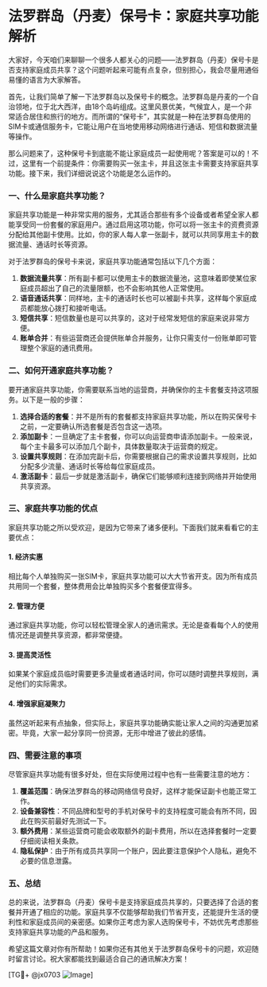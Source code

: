 # 法罗群岛（丹麦）保号卡：家庭共享功能解析

大家好，今天咱们来聊聊一个很多人都关心的问题——法罗群岛（丹麦）保号卡是否支持家庭成员共享？这个问题听起来可能有点复杂，但别担心，我会尽量用通俗易懂的语言为大家解答。

首先，让我们简单了解一下法罗群岛以及保号卡的概念。法罗群岛是丹麦的一个自治领地，位于北大西洋，由18个岛屿组成。这里风景优美，气候宜人，是一个非常适合居住和旅行的地方。而所谓的“保号卡”，其实就是一种在法罗群岛使用的SIM卡或通信服务卡，它能让用户在当地使用移动网络进行通话、短信和数据流量等操作。

那么问题来了，这种保号卡到底能不能让家庭成员一起使用呢？答案是可以的！不过，这里有一个前提条件：你需要购买一张主卡，并且这张主卡需要支持家庭共享功能。接下来，我们详细说说这个功能是怎么运作的。

### 一、什么是家庭共享功能？

家庭共享功能是一种非常实用的服务，尤其适合那些有多个设备或者希望全家人都能享受同一份套餐的家庭用户。通过启用这项功能，你可以将一张主卡的资费资源分配给其他副卡使用。比如，你的家人每人拿一张副卡，就可以共同享用主卡的数据流量、通话时长等资源。

对于法罗群岛的保号卡来说，家庭共享功能通常包括以下几个方面：

1. **数据流量共享**：所有副卡都可以使用主卡的数据流量池，这意味着即使某位家庭成员超出了自己的流量限额，也不会影响其他人正常使用。
2. **语音通话共享**：同样地，主卡的通话时长也可以被副卡共享，这样每个家庭成员都能放心拨打和接听电话。
3. **短信共享**：短信数量也是可以共享的，这对于经常发短信的家庭来说非常方便。
4. **账单合并**：有些运营商还会提供账单合并服务，让你只需支付一份账单即可管理整个家庭的通讯费用。

### 二、如何开通家庭共享功能？

要开通家庭共享功能，你需要联系当地的运营商，并确保你的主卡套餐支持这项服务。以下是一般的步骤：

1. **选择合适的套餐**：并不是所有的套餐都支持家庭共享功能，所以在购买保号卡之前，一定要确认所选套餐是否包含这一选项。
2. **添加副卡**：一旦确定了主卡套餐，你可以向运营商申请添加副卡。一般来说，每个主卡最多可以添加几个副卡，具体数量取决于运营商的规定。
3. **设置共享规则**：在添加完副卡后，你需要根据自己的需求设置共享规则，比如分配多少流量、通话时长等给每位家庭成员。
4. **激活副卡**：最后一步就是激活副卡，确保它们能够顺利连接到网络并开始使用共享资源。

### 三、家庭共享功能的优点

家庭共享功能之所以受欢迎，是因为它带来了诸多便利。下面我们就来看看它的主要优点：

#### 1. 经济实惠
相比每个人单独购买一张SIM卡，家庭共享功能可以大大节省开支。因为所有成员共用同一个套餐，整体费用会比单独购买多个套餐便宜得多。

#### 2. 管理方便
通过家庭共享功能，你可以轻松管理全家人的通讯需求。无论是查看每个人的使用情况还是调整共享资源，都非常便捷。

#### 3. 提高灵活性
如果某个家庭成员临时需要更多流量或者通话时间，你可以随时调整共享规则，满足他们的实际需求。

#### 4. 增强家庭凝聚力
虽然这听起来有点抽象，但实际上，家庭共享功能确实能让家人之间的沟通更加紧密。毕竟，大家一起分享同一份资源，无形中增进了彼此的感情。

### 四、需要注意的事项

尽管家庭共享功能有很多好处，但在实际使用过程中也有一些需要注意的地方：

1. **覆盖范围**：确保法罗群岛的移动网络信号良好，这样才能保证副卡也能正常工作。
2. **设备兼容性**：不同品牌和型号的手机对保号卡的支持程度可能会有所不同，因此在购买前最好先测试一下。
3. **额外费用**：某些运营商可能会收取额外的副卡费用，所以在选择套餐时一定要仔细阅读相关条款。
4. **隐私保护**：由于所有成员共享同一个账户，因此要注意保护个人隐私，避免不必要的信息泄露。

### 五、总结

总的来说，法罗群岛（丹麦）保号卡是支持家庭成员共享的，只要选择了合适的套餐并开通了相应的功能。家庭共享不仅能够帮助我们节省开支，还能提升生活的便利性和家庭成员间的亲密感。如果你正考虑为家人选购保号卡，不妨优先考虑那些支持家庭共享功能的产品和服务。

希望这篇文章对你有所帮助！如果你还有其他关于法罗群岛保号卡的问题，欢迎随时留言讨论。祝大家都能找到最适合自己的通讯解决方案！

[TG💪+ @jx0703 ![Image](https://github.com/user-attachments/assets/dbca1d08-cadb-493c-b0ec-ad6f7a83f270)]